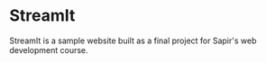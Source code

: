 # StreamIt

StreamIt is a sample website built as a final project for Sapir's web development course.

